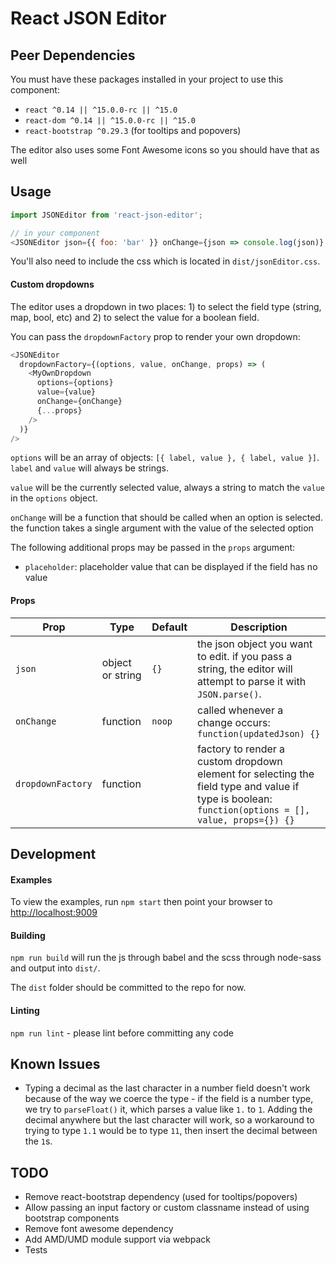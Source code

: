 # React JSON Editor

## Peer Dependencies
You must have these packages installed in your project to use this component:

  - `react ^0.14 || ^15.0.0-rc || ^15.0`
  - `react-dom ^0.14 || ^15.0.0-rc || ^15.0`
  - `react-bootstrap ^0.29.3` (for tooltips and popovers)

The editor also uses some Font Awesome icons so you should have that as well

## Usage
```js
import JSONEditor from 'react-json-editor';

// in your component
<JSONEditor json={{ foo: 'bar' }} onChange={json => console.log(json)} />
```

You'll also need to include the css which is located in `dist/jsonEditor.css`.

#### Custom dropdowns
The editor uses a dropdown in two places: 1) to select the field type (string, map, bool, etc) and 2) to select the value for a boolean field.

You can pass the `dropdownFactory` prop to render your own dropdown:

```js
<JSONEditor
  dropdownFactory={(options, value, onChange, props) => (
    <MyOwnDropdown
      options={options}
      value={value}
      onChange={onChange}
      {...props}
    />
  )}
/>
```

`options` will be an array of objects: `[{ label, value }, { label, value }]`. `label` and `value` will always be strings.

`value` will be the currently selected value, always a string to match the `value` in the `options` object.

`onChange` will be a function that should be called when an option is selected. the function takes a single argument with the value of the selected option

The following additional props may be passed in the `props` argument:
  - `placeholder`: placeholder value that can be displayed if the field has no value

#### Props

|Prop              | Type             | Default     | Description
|------------------|------------------|-------------|-------------
|`json`            | object or string | `{}`        | the json object you want to edit. if you pass a string, the editor will attempt to parse it with `JSON.parse()`.
|`onChange`        | function         | `noop`      | called whenever a change occurs: `function(updatedJson) {}`
|`dropdownFactory` | function         |             | factory to render a custom dropdown element for selecting the field type and value if type is boolean: `function(options = [], value, props={}) {}`

## Development

#### Examples
To view the examples, run `npm start` then point your browser to [http://localhost:9009](http://localhost:9009)

#### Building
`npm run build` will run the js through babel and the scss through node-sass and output into `dist/`.

The `dist` folder should be committed to the repo for now.

#### Linting
`npm run lint` - please lint before committing any code

## Known Issues
  - Typing a decimal as the last character in a number field doesn't work because of the way we coerce the type - if the field is a number type, we try to `parseFloat()` it, which parses a value like `1.` to `1`. Adding the decimal anywhere but the last character will work, so a workaround to trying to type `1.1` would be to type `11`, then insert the decimal between the `1`s.

## TODO
  - Remove react-bootstrap dependency (used for tooltips/popovers)
  - Allow passing an input factory or custom classname instead of using bootstrap components
  - Remove font awesome dependency
  - Add AMD/UMD module support via webpack
  - Tests
